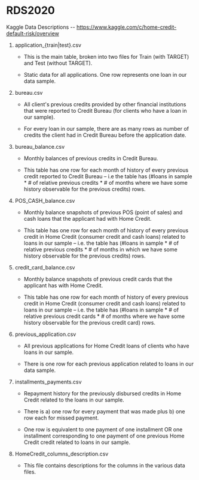 # RDS2020
Kaggle Data Descriptions -- https://www.kaggle.com/c/home-credit-default-risk/overview

1. application_{train|test}.csv

	- This is the main table, broken into two files for Train (with TARGET) and Test (without TARGET).
	
	- Static data for all applications. One row represents one loan in our data sample.

2. bureau.csv

	- All client's previous credits provided by other financial institutions that were reported to Credit Bureau (for clients who have a loan in our sample).

	- For every loan in our sample, there are as many rows as number of credits the client had in Credit Bureau before the application date.

3. bureau_balance.csv

	- Monthly balances of previous credits in Credit Bureau.

	- This table has one row for each month of history of every previous credit reported to Credit Bureau – i.e the table has (#loans in sample * # of relative previous credits * # of months where we have some history observable for the previous credits) rows.

4. POS_CASH_balance.csv

	- Monthly balance snapshots of previous POS (point of sales) and cash loans that the applicant had with Home Credit.

	- This table has one row for each month of history of every previous credit in Home Credit (consumer credit and cash loans) related to loans in our sample – i.e. the table has (#loans in sample * # of relative previous credits * # of months in which we have some history observable for the previous credits) rows.

5. credit_card_balance.csv

	- Monthly balance snapshots of previous credit cards that the applicant has with Home Credit.

	- This table has one row for each month of history of every previous credit in Home Credit (consumer credit and cash loans) related to loans in our sample – i.e. the table has (#loans in sample * # of relative previous credit cards * # of months where we have some history observable for the previous credit card) rows.

6. previous_application.csv

	- All previous applications for Home Credit loans of clients who have loans in our sample.

	- There is one row for each previous application related to loans in our data sample.

7. installments_payments.csv

	- Repayment history for the previously disbursed credits in Home Credit related to the loans in our sample.

	- There is a) one row for every payment that was made plus b) one row each for missed payment.

	- One row is equivalent to one payment of one installment OR one installment corresponding to one payment of one previous Home Credit credit related to loans in our sample.

8. HomeCredit_columns_description.csv

	- This file contains descriptions for the columns in the various data files.
